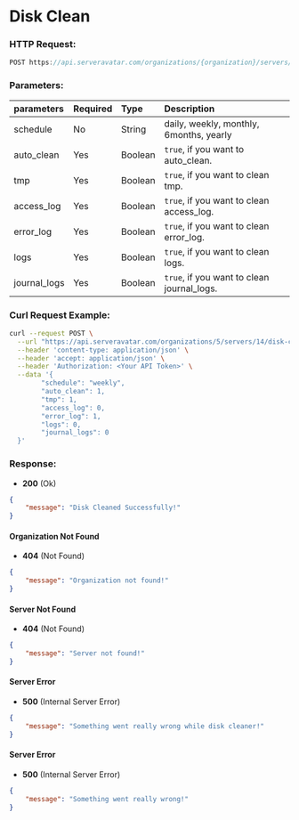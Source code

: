 # Disk Clean

### HTTP Request:

```js
POST https://api.serveravatar.com/organizations/{organization}/servers/{server}/disk-cleaner
```

### Parameters:

| parameters     | Required | Type      | Description      |
|:------------- |:------------- |:--------------|:----------------- |
| schedule | No | String | daily, weekly, monthly, 6months, yearly |
| auto_clean | Yes | Boolean | `true`, if you want to auto_clean. |
| tmp | Yes | Boolean | `true`, if you want to clean tmp. |
| access_log | Yes | Boolean | `true`, if you want to clean access_log. |
| error_log | Yes | Boolean | `true`, if you want to clean error_log. |
| logs | Yes | Boolean | `true`, if you want to clean logs. |
| journal_logs | Yes | Boolean | `true`, if you want to clean journal_logs. |


### Curl Request Example:

```sh
curl --request POST \
  --url "https://api.serveravatar.com/organizations/5/servers/14/disk-cleaner" \
  --header 'content-type: application/json' \
  --header 'accept: application/json' \
  --header 'Authorization: <Your API Token>' \
  --data '{
        "schedule": "weekly",
        "auto_clean": 1,
        "tmp": 1,
        "access_log": 0,
        "error_log": 1,
        "logs": 0,
        "journal_logs": 0
  }'
```

### Response:

- __200__ (Ok)
```json
{
    "message": "Disk Cleaned Successfully!"
}
```

#### Organization Not Found
- __404__ (Not Found)

```json
{
    "message": "Organization not found!"
}
```

#### Server Not Found
- __404__ (Not Found)
```json
{
    "message": "Server not found!"
}
```

#### Server Error
- __500__ (Internal Server Error)
```json
{
    "message": "Something went really wrong while disk cleaner!"
}
```

#### Server Error
- __500__ (Internal Server Error)
```json
{
    "message": "Something went really wrong!"
}
```